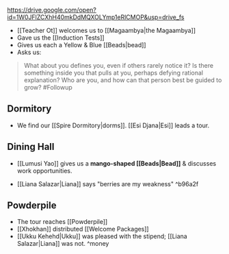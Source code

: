 https://drive.google.com/open?id=1W0JFlZCXhH40mkDdMQXOLYmp1eRlCMOP&usp=drive_fs

* [[Teacher Ot]] welcomes us to [[Magaambya|the Magaambya]] 
* Gave us the  [[Induction Tests]]
* Gives us each a Yellow & Blue [[Beads|bead]]
* Asks us:
> What about you defines you, even if others rarely notice it?
> Is there something inside you that pulls at you, perhaps defying rational explanation?
> Who are you, and how can that person best be guided to grow? #Followup

## Dormitory 
* We find our [[Spire Dormitory|dorms]]. [[Esi Djana|Esi]] leads a tour.
## Dining Hall
* [[Lumusi Yao]] gives us a **mango-shaped [[Beads|Bead]]** & discusses work opportunities.
- [[Liana Salazar|Liana]] says "berries are my weakness" ^b96a2f
## Powderpile 
* The tour reaches [[Powderpile]]
* [[Xhokhan]] distributed [[Welcome Packages]]
* [[Ukku Kehehd|Ukku]] was pleased with the stipend; [[Liana Salazar|Liana]] was not. ^money
